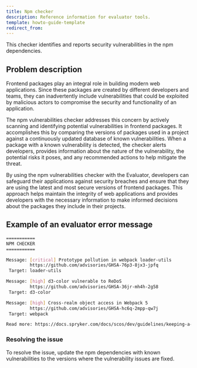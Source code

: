 ```yaml
---
title: Npm checker
description: Reference information for evaluator tools.
template: howto-guide-template
redirect_from:
---
```


This checker identifies and reports security vulnerabilities in the npm dependencies.

## Problem description

Frontend packages play an integral role in building modern web applications. Since these packages are created by different developers and teams, they can inadvertently include vulnerabilities that could be exploited by malicious actors to compromise the security and functionality of an application.

The npm vulnerabilities checker addresses this concern by actively scanning and identifying potential vulnerabilities in frontend packages. It accomplishes this by comparing the versions of packages used in a project against a continuously updated database of known vulnerabilities. When a package with a known vulnerability is detected, the checker alerts developers, provides information about the nature of the vulnerability, the potential risks it poses, and any recommended actions to help mitigate the threat.

By using the npm vulnerabilities checker with the Evaluator, developers can safeguard their applications against security breaches and ensure that they are using the latest and most secure versions of frontend packages. This approach helps maintain the integrity of web applications and provides developers with the necessary information to make informed decisions about the packages they include in their projects.

## Example of an evaluator error message

```sh
===========
NPM CHECKER
===========

Message: [critical] Prototype pollution in webpack loader-utils 
         https://github.com/advisories/GHSA-76p3-8jx3-jpfq      
 Target: loader-utils  

Message: [high] d3-color vulnerable to ReDoS
         https://github.com/advisories/GHSA-36jr-mh4h-2g58
 Target: d3-color

Message: [high] Cross-realm object access in Webpack 5
         https://github.com/advisories/GHSA-hc6q-2mpp-qw7j
 Target: webpack

Read more: https://docs.spryker.com/docs/scos/dev/guidelines/keeping-a-project-upgradable/upgradability-guidelines/npm-checker.html
```

### Resolving the issue

To resolve the issue, update the npm dependencies with known vulnerabilities to the versions where the vulnerability issues are fixed.
